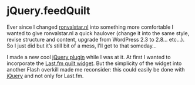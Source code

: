 <!--
  id: 360
  date: 2009-09-18T02:21:43
  modified: 2009-09-18T02:21:43
  slug: gridfeed
  type: post
  excerpt: <p>Ever since I changed ronvalstar.nl into something more comfortable I wanted to give ronvalstar.nl a quick haulover (change it into the same style, revise structure and content, upgrade from WordPress 2.3 to 2.8&#8230; etc&#8230;). So I just did but it&#8217;s still bit of a mess, I&#8217;ll get to that someday&#8230; I made a new cool [&hellip;]</p>
  categories: admin, Javascript, jQuery, XML
  tags: 
  inCv: 
  inPortfolio: 
  dateFrom: 
  dateTo: 
-->

# jQuery.feedQuilt

<p>Ever since I changed <a href="/" target="_blank">ronvalstar.nl</a> into something more comfortable I wanted to give ronvalstar.nl a quick haulover (change it into the same style, revise structure and content, upgrade from WordPress 2.3 to 2.8&#8230; etc&#8230;). So I just did but it&#8217;s still bit of a mess, I&#8217;ll get to that someday&#8230;</p>
<p>I made a new cool <a href="#">jQuery plugin</a> while I was at it. At first I wanted to incorporate the <a href="http://www.last.fm/widgets" target="_blank">Last.fm quilt widget</a>. But the simplicity of the widget into another Flash overkill made me reconsider: this could easily be done with <a href="http://jquery.com/" target="_blank">jQuery</a> and not only for Last.fm.</p>